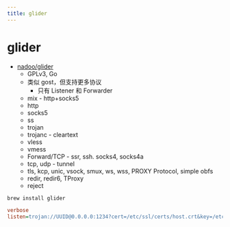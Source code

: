 ```yaml
---
title: glider
---
```


# glider

- [nadoo/glider](https://github.com/nadoo/glider)
  - GPLv3, Go
  - 类似 gost，但支持更多协议
    - 只有 Listener 和 Forwarder
  - mix - http+socks5
  - http
  - socks5
  - ss
  - trojan
  - trojanc - cleartext
  - vless
  - vmess
  - Forward/TCP - ssr, ssh. socks4, socks4a
  - tcp, udp - tunnel
  - tls, kcp, unic, vsock, smux, ws, wss, PROXY Protocol, simple obfs
  - redir, redir6, TProxy
  - reject

```bash
brew install glider
```

```ini
verbose
listen=trojan://UUID@0.0.0.0:1234?cert=/etc/ssl/certs/host.crt&key=/etc/ssl/private/host.key
```
